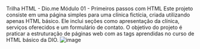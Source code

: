 Trilha HTML - Dio.me
Módulo 01 - Primeiros passos com HTML
Este projeto consiste em uma página simples para uma clínica fictícia, criada utilizando apenas HTML básico. Ele inclui seções como apresentação da clínica, serviços oferecidos e um formulário de contato. O objetivo do projeto é praticar a estruturação de páginas web com as tags aprendidas no curso de HTML básico da DIO.
![image](https://github.com/user-attachments/assets/b39279d6-f807-4cb1-b485-f6d42cb21503)
